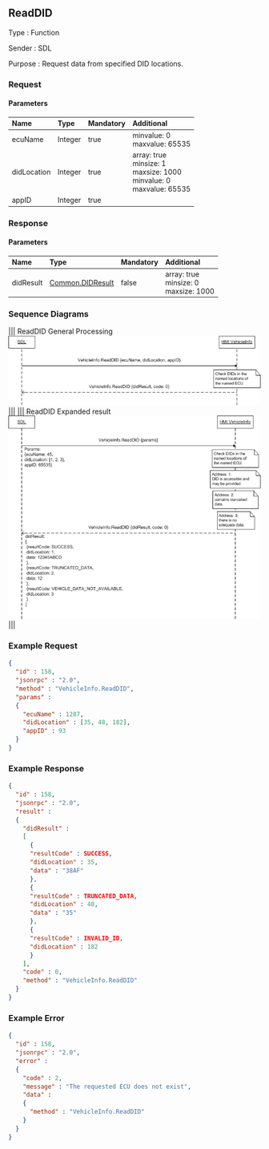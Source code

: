 ## ReadDID

Type
: Function

Sender
: SDL

Purpose
: Request data from specified DID locations.

### Request

#### Parameters

|Name|Type|Mandatory|Additional|
|:---|:---|:--------|:---------|
|ecuName|Integer|true|minvalue: 0<br>maxvalue: 65535|
|didLocation|Integer|true|array: true<br>minsize: 1<br>maxsize: 1000<br>minvalue: 0<br>maxvalue: 65535|
|appID|Integer|true||

### Response

#### Parameters

|Name|Type|Mandatory|Additional|
|:---|:---|:--------|:---------|
|didResult|[Common.DIDResult](../../common/structs/index.md#didresult)|false|array: true<br>minsize: 0<br>maxsize: 1000|

### Sequence Diagrams
|||
ReadDID General Processing
![ReadDID](./assets/ReadDidGeneral.png)
|||
|||
ReadDID Expanded result
![ReadDID](./assets/ReadDidExpanded.png)
|||

### Example Request

```json
{
  "id" : 158,
  "jsonrpc" : "2.0",
  "method" : "VehicleInfo.ReadDID",
  "params" :
  {
    "ecuName" : 1287,
    "didLocation" : [35, 48, 182],
    "appID" : 93
  }
}
```
### Example Response

```json
{
  "id" : 158,
  "jsonrpc" : "2.0",
  "result" :
  {
    "didResult" :
    [
      {
      "resultCode" : SUCCESS,
      "didLocation" : 35,
      "data" : "38AF"
      },
      {
      "resultCode" : TRUNCATED_DATA,
      "didLocation" : 48,
      "data" : "35"
      },
      {
      "resultCode" : INVALID_ID,
      "didLocation" : 182
      }      
    ],
    "code" : 0,
    "method" : "VehicleInfo.ReadDID"
  }
}
```

### Example Error

```json
{
  "id" : 158,
  "jsonrpc" : "2.0",
  "error" :
  {
    "code" : 2,
    "message" : "The requested ECU does not exist",
    "data" :
    {
      "method" : "VehicleInfo.ReadDID"
    }
  }
}
```
